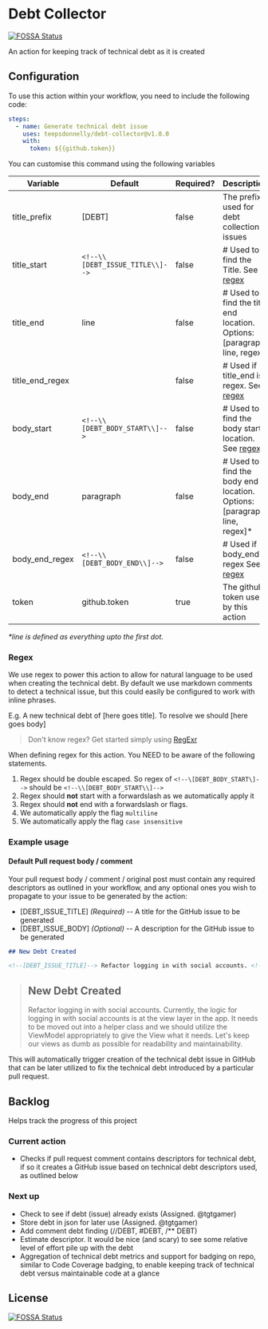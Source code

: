 # Debt Collector
[![FOSSA Status](https://app.fossa.com/api/projects/git%2Bgithub.com%2FTGTGamer%2Fdebt-collector.svg?type=shield)](https://app.fossa.com/projects/git%2Bgithub.com%2FTGTGamer%2Fdebt-collector?ref=badge_shield)


An action for keeping track of technical debt as it is created

## Configuration

To use this action within your workflow, you need to include the following code:

```yml
steps:
  - name: Generate technical debt issue
    uses: teepsdonnelly/debt-collector@v1.0.0
    with:
      token: ${{github.token}}
```

You can customise this command using the following variables

| Variable        | Default                         | Required? | Description                                                               |
| --------------- | ------------------------------- | --------- | ------------------------------------------------------------------------- |
| title_prefix    | [DEBT]                          | false     | The prefix used for debt collection issues                                |
| title_start     | `<!--\\[DEBT_ISSUE_TITLE\\]-->` | false     | # Used to find the Title. See [regex](#regex)                             |
| title_end       | line                            | false     | # Used to find the title end location. Options: [paragraph, line, regex]  |
| title_end_regex |                                 | false     | # Used if title_end is regex. See [regex](#regex)                         |
| body_start      | `<!--\\[DEBT_BODY_START\\]-->`  | false     | # Used to find the body start location. See [regex](#regex)               |
| body_end        | paragraph                       | false     | # Used to find the body end location. Options: [paragraph, line, regex]\* |
| body_end_regex  | `<!--\\[DEBT_BODY_END\\]-->`    | false     | # Used if body_end is regex See [regex](#regex)                           |
| token           | github.token                    | true      | The github token used by this action                                      |

_\*line is defined as everything upto the first dot._

### Regex

We use regex to power this action to allow for natural language to be used when creating the technical debt. By default we use markdown comments to detect a technical issue, but this could easily be configured to work with inline phrases.

E.g. A new technical debt of [here goes title]. To resolve we should [here goes body]

> Don't know regex? Get started simply using [RegExr](https://regexr.com/)

When defining regex for this action. You NEED to be aware of the following statements.

1. Regex should be double escaped. So regex of `<!--\[DEBT_BODY_START\]-->` should be `<!--\\[DEBT_BODY_START\\]-->`
2. Regex should **not** start with a forwardslash as we automatically apply it
3. Regex should **not** end with a forwardslash or flags.
4. We automatically apply the flag `multiline`
5. We automatically apply the flag `case insensitive`

### Example usage

#### Default Pull request body / comment

Your pull request body / comment / original post must contain any required descriptors as outlined in your workflow, and any optional ones you wish to propagate to your issue to be generated by the action:

- [DEBT_ISSUE_TITLE] _(Required)_ -- A title for the GitHub issue to be generated
- [DEBT_ISSUE_BODY] _(Optional)_ -- A description for the GitHub issue to be generated

```md
## New Debt Created

<!--[DEBT_ISSUE_TITLE]--> Refactor logging in with social accounts. <!--[DEBT_ISSUE_BODY] --> Currently, the logic for logging in with social accounts is at the view layer in the app. It needs to be moved out into a helper class and we should utilize the ViewModel appropriately to give the View what it needs. Let's keep our views as dumb as possible for readability and maintainability.
```

> ## New Debt Created
>
> <!--[DEBT_ISSUE_TITLE]--> Refactor logging in with social accounts. <!--[DEBT_ISSUE_BODY] --> Currently, the logic for logging in with social accounts is at the view layer in the app. It needs to be moved out into a helper class and we should utilize the ViewModel appropriately to give the View what it needs. Let's keep our views as dumb as possible for readability and maintainability.

This will automatically trigger creation of the technical debt issue in GitHub that can be later utilized to fix the technical debt introduced by a particular pull request.

## Backlog

Helps track the progress of this project

### Current action

- Checks if pull request comment contains descriptors for technical debt, if so it creates a GitHub issue based on technical debt descriptors used, as outlined below

### Next up

- Check to see if debt (issue) already exists (Assigned. @tgtgamer)
- Store debt in json for later use (Assigned. @tgtgamer)
- Add comment debt finding (//DEBT, #DEBT, /\*\* DEBT)
- Estimate descriptor. It would be nice (and scary) to see some relative level of effort pile up with the debt
- Aggregation of technical debt metrics and support for badging on repo, similar to Code Coverage badging, to enable keeping track of technical debt versus maintainable code at a glance


## License
[![FOSSA Status](https://app.fossa.com/api/projects/git%2Bgithub.com%2FTGTGamer%2Fdebt-collector.svg?type=large)](https://app.fossa.com/projects/git%2Bgithub.com%2FTGTGamer%2Fdebt-collector?ref=badge_large)